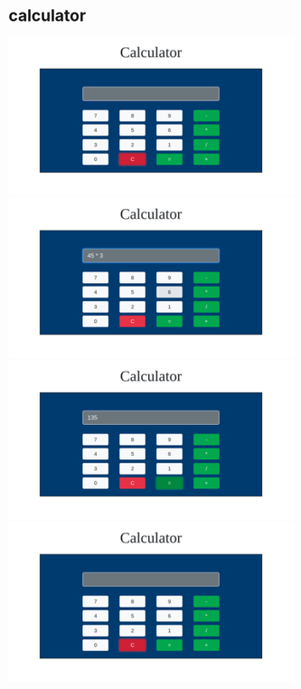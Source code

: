 # calculator

<img src="images/calc1.png">
<img src="images/calc2.png">
<img src="images/calc3.png">
<img src="images/calc4.png">